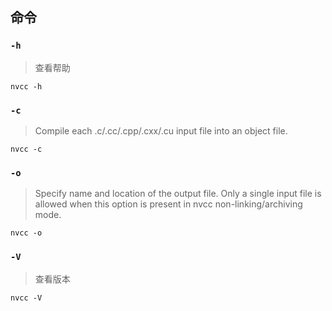 ## 命令


### `-h`

> 查看帮助

```
nvcc -h
```


### `-c`

> Compile each .c/.cc/.cpp/.cxx/.cu input file into an object file.

```
nvcc -c
```


### `-o`

> Specify name and location of the output file.
Only a single input file is allowed when this option is present in nvcc non-linking/archiving mode.

```
nvcc -o
```


### `-V`

> 查看版本

```
nvcc -V
```

